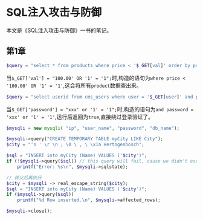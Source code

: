 # SQL注入攻击与防御

本文是《SQL注入攻击与防御》一书的笔记。

## 第1章

```php
$query = "select * from products where price < '$_GET[val]' order by product_description";
```

当`$_GET['val'] = "100.00' OR '1' = '1";`时,构造的语句为`where price < '100.00' OR '1' = '1'`,这会将所有`product`数据查出来。

```php
$query = "select userid from cms_users where user = '$_GET[user]' and password = '$_GET[password]'";
```

当`$_GET['password'] = "xxx' or '1' = '1";`时,构造的语句为`and password = 'xxx' or '1' = '1'`,运行后返回为`true`,直接绕过登录验证了。

```php
$mysqli = new mysqli( "ip", "user_name", "password", "db_name");

$mysqli->query("CREATE TEMPORARY TABLE myCity LIKE City");
$city = "'s ' \r \n ; \0 \ , \ \x1a Hertogenbosch";

$sql = "INSERT into myCity (Name) VALUES ('$city')";
if (!$mysqli->query($sql)) // this query will fail, cause we didn't escape $city
    printf("Error: %s\n", $mysqli->sqlstate);

// 转义后再执行
$city = $mysqli -> real_escape_string($city);
$sql = "INSERT into myCity (Name) VALUES ('$city')";
if ($mysqli->query($sql))
    printf("%d Row inserted.\n", $mysqli->affected_rows);

$mysqli->close();
```